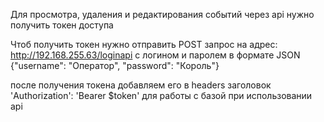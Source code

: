 Для просмотра, удаления и редактирования событий через api нужно получить токен доступа

Чтоб получить токен нужно отправить POST запрос на адрес: http://192.168.255.63/loginapi c логином и паролем
в формате JSON {"username": "Оператор", "password": "Король"}

после получения токена добавляем его в headers заголовок 'Authorization': 'Bearer $token' для работы с базой при использовании api

